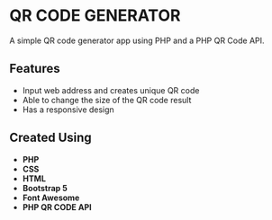 # QR CODE GENERATOR


A simple QR code generator app using PHP and a PHP QR Code API.

## Features

- Input web address and creates unique QR code
- Able to change the size of the QR code result
- Has a responsive design


## Created Using

- **PHP**
- **CSS**
- **HTML**
- **Bootstrap 5**
- **Font Awesome**
- **PHP QR CODE API**
